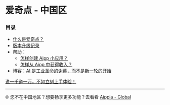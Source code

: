 # 爱奇点 - 中国区

### 目录

- [什么是爱奇点？](./home.md)
- [版本升级记录](./news.md)
- 帮助：
  - [怎样创建 Aipp 小应用？](./howto/create-aipp.md)
  - [怎样从 Aipp 中获得收入？](./howto/earn-money.md)
- 博客：[AI 是工业革命的谢幕，而不是新一轮的开始](.blog/AI是工业革命的谢幕.md)

[说一千道一万，不如立刻上手体验！](https://u.aippia.com)

---

🌐 您不在中国地区？想要畅享更多功能？去看看 [Aippia - Global](https://lib.earth.aippia.com)
